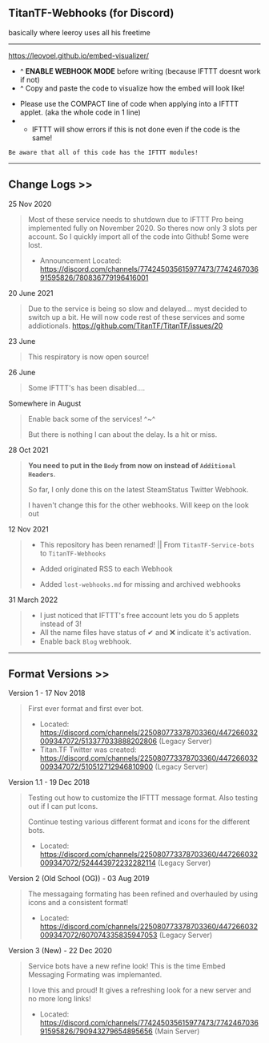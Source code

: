 ## TitanTF-Webhooks (for Discord)
basically where leeroy uses all his freetime

---
https://leovoel.github.io/embed-visualizer/

* ^ **ENABLE WEBHOOK MODE** before writing (because IFTTT doesnt work if not)
* ^ Copy and paste the code to visualize how the embed will look like!

- Please use the COMPACT line of code when applying into a IFTTT applet. (aka the whole code in 1 line)
- - IFTTT will show errors if this is not done even if the code is the same!

```Be aware that all of this code has the IFTTT modules!```


---
## Change Logs >>

25 Nov 2020
> Most of these service needs to shutdown due to IFTTT Pro being implemented fully on November 2020.
> So theres now only 3 slots per account. So I quickly import all of the code into Github! Some were lost.
> - Announcement Located: https://discord.com/channels/774245035615977473/774246703691595826/780836779196416001

20 June 2021
> Due to the service is being so slow and delayed... myst decided to switch up a bit.
He will now code rest of these services and some addiotionals.
https://github.com/TitanTF/TitanTF/issues/20

23 June
> This respiratory is now open source!

26 June
> Some IFTTT's has been disabled.... 

Somewhere in August
> Enable back some of the services! ^~^
> 
> But there is nothing I can about the delay. Is a hit or miss.

28 Oct 2021
> **You need to put in the `Body` from now on instead of `Additional Headers`**. 
> 
> So far, I only done this on the latest SteamStatus Twitter Webhook.
> 
> I haven't change this for the other webhooks. Will keep on the look out

12 Nov 2021
> - This repository has been renamed! || From `TitanTF-Service-bots` to `TitanTF-Webhooks`
>
> - Added originated RSS to each Webhook
> 
> - Added `lost-webhooks.md` for missing and archived webhooks

31 March 2022
> - I just noticed that IFTTT's free account lets you do 5 applets instead of 3!
> - All the name files have status of ✔ and ❌ indicate it's activation.
> - Enable back `Blog` webhook.

---
## Format Versions >>

Version 1 - 17 Nov 2018
> First ever format and first ever bot.
> - Located: https://discord.com/channels/225080773378703360/447266032009347072/513377033888202806 (Legacy Server)
> - Titan.TF Twitter was created: https://discord.com/channels/225080773378703360/447266032009347072/510512712946810900 (Legacy Server)

Version 1.1 - 19 Dec 2018
> Testing out how to customize the IFTTT message format. Also testing out if I can put Icons.
>
> Continue testing various different format and icons for the different bots.
> - Located: https://discord.com/channels/225080773378703360/447266032009347072/524443972232282114 (Legacy Server)

Version 2 (Old School (OG)) - 03 Aug 2019
> The messagaing formating has been refined and overhauled by using icons and a consistent format!
> - Located: https://discord.com/channels/225080773378703360/447266032009347072/607074335835947053 (Legacy Server)

Version 3 (New) - 22 Dec 2020
> Service bots have a new refine look! This is the time Embed Messaging Formating was implemanted.
> 
> I love this and proud! It gives a refreshing look for a new server and no more long links!
> 
> - Located: https://discord.com/channels/774245035615977473/774246703691595826/790943279654895656 (Main Server) 

